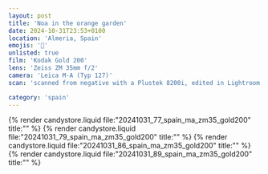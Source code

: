 ```yaml
---
layout: post
title: 'Noa in the orange garden'
date: 2024-10-31T23:53+0100
location: 'Almeria, Spain'
emojis: '🔞'
unlisted: true
film: 'Kodak Gold 200'
lens: 'Zeiss ZM 35mm f/2'
camera: 'Leica M-A (Typ 127)'
scan: 'scanned from negative with a Plustek 8200i, edited in Lightroom'

category: 'spain'
---
```


{% render candystore.liquid file:"20241031_77_spain_ma_zm35_gold200" title:"" %}
{% render candystore.liquid file:"20241031_79_spain_ma_zm35_gold200" title:"" %}
{% render candystore.liquid file:"20241031_86_spain_ma_zm35_gold200" title:"" %}
{% render candystore.liquid file:"20241031_89_spain_ma_zm35_gold200" title:"" %}